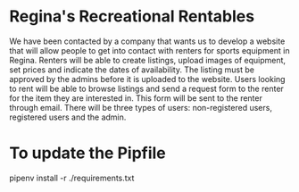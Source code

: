 # Regina's Recreational Rentables
We have been contacted by a company that wants us to develop a website that will allow people to get into contact with renters for sports equipment in Regina. Renters will be able to create listings, upload images of equipment, set prices and indicate the dates of availability. The listing must be approved by the admins before it is uploaded to the website. Users looking to rent will be able to browse listings and send a request form to the renter for the item they are interested in. This form will be sent to the renter through email. There will be three types of users: non-registered users, registered users and the admin. 

# To update the Pipfile
pipenv install -r ./requirements.txt